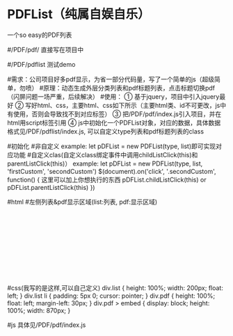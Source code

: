 # PDFList（纯属自娱自乐）
一个so easy的PDF列表

#/PDF/pdf/
直接写在项目中

#/PDF/pdflist
测试demo

#需求：公司项目好多pdf显示，为省一部分代码量，写了一个简单的js（超级简单，勿喷）
#原理：动态生成外层分类列表和pdf标题列表，点击标题切换pdf（闪屏问题一场严重，后续解决）
#使用：
① 基于jquery，项目中引入jquery最好
② 写好html、css，主要html、css如下所示（主要html类、id不可更改，js中有使用，否则会导致找不到对应标签）
③ 把/PDF/pdf/index.js引入项目，并在html用script标签引用
④ js中初始化一个PDFList对象，对应的数据，具体数据格式见/PDF/pdflist/index.js, 可以自定义type列表和pdf标题列表的class

#初始化
#非自定义
example: let pDFList = new PDFList(type, list)即可实现对应功能
#自定义clas(自定义class绑定事件中调用childListClick(this)和parentListClick(this)）
example: 
let pDFList = new PDFList(type, list, 'firstCustom', 'secondCustom')
$(document).on('click', '.secondCustom', function() {
    这里可以加上你想执行的东西
    pDFList.childListClick(this) or pDFList.parentListClick(this)
})

#html
#左侧列表&pdf显示区域(list:列表, pdf:显示区域)
 <div class="list"> 
    <ul class="type" id="type"></ul>
</div>
<div class="pdf">
    <embed src="" type="application/pdf">
</div>

#css(我写的是这样,可以自己定义)
div.list {
    height: 100%;
    width: 200px;
    float: left;
}
div.list li {
    padding: 5px 0;
    cursor: pointer;
}
div.pdf {
    height: 100%;
    float: left;
    margin-left: 30px;
}
div.pdf > embed {
    display: block;
    height: 100%;
    width: 870px;
}

#js
具体见/PDF/pdf/index.js

